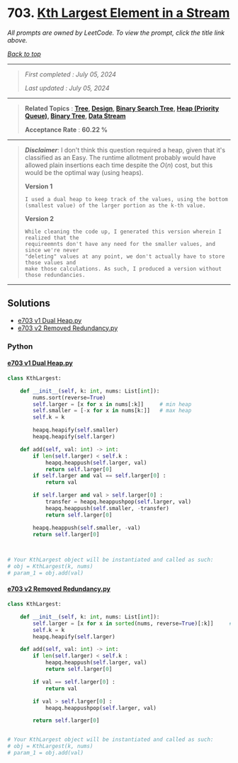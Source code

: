 # 703. [Kth Largest Element in a Stream](<https://leetcode.com/problems/kth-largest-element-in-a-stream>)

*All prompts are owned by LeetCode. To view the prompt, click the title link above.*

*[Back to top](<../README.md>)*

------

> *First completed : July 05, 2024*
>
> *Last updated : July 05, 2024*

------

> **Related Topics** : **[Tree](<by_topic/Tree.md>), [Design](<by_topic/Design.md>), [Binary Search Tree](<by_topic/Binary Search Tree.md>), [Heap (Priority Queue)](<by_topic/Heap (Priority Queue).md>), [Binary Tree](<by_topic/Binary Tree.md>), [Data Stream](<by_topic/Data Stream.md>)**
>
> **Acceptance Rate** : **60.22 %**

------

> ***Disclaimer***: I don't think this question required a heap, given that it's classified as an Easy. The runtime allotment probably would have allowed plain insertions each time despite the $O(n)$ cost, but this would be the optimal way (using heaps).
> 
> 
> **Version 1**
> ```
> I used a dual heap to keep track of the values, using the bottom (smallest value) of the larger portion as the k-th value.
> ```
> 
> **Version 2**
> ```
> While cleaning the code up, I generated this version wherein I realized that the 
> requireemnts don't have any need for the smaller values, and since we're never 
> "deleting" values at any point, we don't actually have to store those values and 
> make those calculations. As such, I produced a version without those redundancies.
> ```

------

## Solutions

- [e703 v1 Dual Heap.py](<../my-submissions/e703 v1 Dual Heap.py>)
- [e703 v2 Removed Redundancy.py](<../my-submissions/e703 v2 Removed Redundancy.py>)
### Python
#### [e703 v1 Dual Heap.py](<../my-submissions/e703 v1 Dual Heap.py>)
```Python
class KthLargest:

    def __init__(self, k: int, nums: List[int]):
        nums.sort(reverse=True)
        self.larger = [x for x in nums[:k]]     # min heap
        self.smaller = [-x for x in nums[k:]]   # max heap
        self.k = k

        heapq.heapify(self.smaller)
        heapq.heapify(self.larger)

    def add(self, val: int) -> int:
        if len(self.larger) < self.k :
            heapq.heappush(self.larger, val)
            return self.larger[0]
        if self.larger and val == self.larger[0] :
            return val

        if self.larger and val > self.larger[0] :
            transfer = heapq.heappushpop(self.larger, val)
            heapq.heappush(self.smaller, -transfer)
            return self.larger[0]

        heapq.heappush(self.smaller, -val)
        return self.larger[0]
        


# Your KthLargest object will be instantiated and called as such:
# obj = KthLargest(k, nums)
# param_1 = obj.add(val)
```

#### [e703 v2 Removed Redundancy.py](<../my-submissions/e703 v2 Removed Redundancy.py>)
```Python
class KthLargest:

    def __init__(self, k: int, nums: List[int]):
        self.larger = [x for x in sorted(nums, reverse=True)[:k]]     # min heap
        self.k = k
        heapq.heapify(self.larger)

    def add(self, val: int) -> int:
        if len(self.larger) < self.k :
            heapq.heappush(self.larger, val)
            return self.larger[0]

        if val == self.larger[0] :
            return val

        if val > self.larger[0] :
            heapq.heappushpop(self.larger, val)

        return self.larger[0]


# Your KthLargest object will be instantiated and called as such:
# obj = KthLargest(k, nums)
# param_1 = obj.add(val)
```

